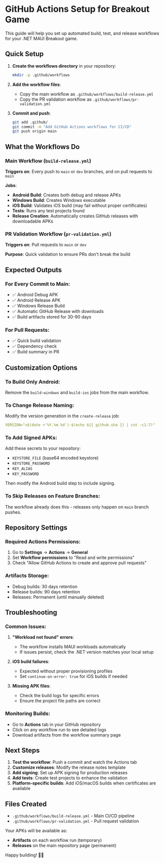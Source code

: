 # GitHub Actions Setup for Breakout Game

This guide will help you set up automated build, test, and release workflows for your .NET MAUI Breakout game.

## Quick Setup

1. **Create the workflows directory** in your repository:
   ```bash
   mkdir -p .github/workflows
   ```

2. **Add the workflow files**:
   - Copy the main workflow as `.github/workflows/build-release.yml`
   - Copy the PR validation workflow as `.github/workflows/pr-validation.yml`

3. **Commit and push**:
   ```bash
   git add .github/
   git commit -m "Add GitHub Actions workflows for CI/CD"
   git push origin main
   ```

## What the Workflows Do

### Main Workflow (`build-release.yml`)
**Triggers on**: Every push to `main` or `dev` branches, and on pull requests to `main`

**Jobs**:
- **Android Build**: Creates both debug and release APKs
- **Windows Build**: Creates Windows executable
- **iOS Build**: Validates iOS build (may fail without proper certificates)
- **Tests**: Runs any test projects found
- **Release Creation**: Automatically creates GitHub releases with downloadable APKs

### PR Validation Workflow (`pr-validation.yml`)
**Triggers on**: Pull requests to `main` or `dev`

**Purpose**: Quick validation to ensure PRs don't break the build

## Expected Outputs

### For Every Commit to Main:
- ✅ Android Debug APK
- ✅ Android Release APK  
- ✅ Windows Release Build
- ✅ Automatic GitHub Release with downloads
- ✅ Build artifacts stored for 30-90 days

### For Pull Requests:
- ✅ Quick build validation
- ✅ Dependency check
- ✅ Build summary in PR

## Customization Options

### To Build Only Android:
Remove the `build-windows` and `build-ios` jobs from the main workflow.

### To Change Release Naming:
Modify the version generation in the `create-release` job:
```yaml
VERSION="v$(date +'%Y.%m.%d')-$(echo ${{ github.sha }} | cut -c1-7)"
```

### To Add Signed APKs:
Add these secrets to your repository:
- `KEYSTORE_FILE` (base64 encoded keystore)
- `KEYSTORE_PASSWORD`
- `KEY_ALIAS`
- `KEY_PASSWORD`

Then modify the Android build step to include signing.

### To Skip Releases on Feature Branches:
The workflow already does this - releases only happen on `main` branch pushes.

## Repository Settings

### Required Actions Permissions:
1. Go to **Settings** → **Actions** → **General**
2. Set **Workflow permissions** to "Read and write permissions"
3. Check "Allow GitHub Actions to create and approve pull requests"

### Artifacts Storage:
- Debug builds: 30 days retention
- Release builds: 90 days retention
- Releases: Permanent (until manually deleted)

## Troubleshooting

### Common Issues:

1. **"Workload not found" errors**:
   - The workflow installs MAUI workloads automatically
   - If issues persist, check the .NET version matches your local setup

2. **iOS build failures**:
   - Expected without proper provisioning profiles
   - Set `continue-on-error: true` for iOS builds if needed

3. **Missing APK files**:
   - Check the build logs for specific errors
   - Ensure the project file paths are correct

### Monitoring Builds:
- Go to **Actions** tab in your GitHub repository
- Click on any workflow run to see detailed logs
- Download artifacts from the workflow summary page

## Next Steps

1. **Test the workflow**: Push a commit and watch the Actions tab
2. **Customize releases**: Modify the release notes template
3. **Add signing**: Set up APK signing for production releases
4. **Add tests**: Create test projects to enhance the validation
5. **Platform-specific builds**: Add iOS/macOS builds when certificates are available

## Files Created
- `.github/workflows/build-release.yml` - Main CI/CD pipeline
- `.github/workflows/pr-validation.yml` - Pull request validation

Your APKs will be available as:
- **Artifacts** on each workflow run (temporary)
- **Releases** on the main repository page (permanent)

Happy building! 🚀📱